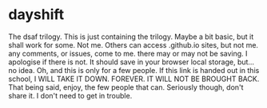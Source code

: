 # dayshift
The dsaf trilogy.
This is just containing the trilogy. Maybe a bit basic, but it shall work for some. Not me. Others can access .github.io sites, but not me. any comments, or issues, come to me. there may or may not be saving. I apologise if there is not. It should save in your browser local storage, but... no idea.
Oh, and this is only for a few people. If this link is handed out in this school, I WILL TAKE IT DOWN. FOREVER. IT WILL NOT BE BROUGHT BACK. That being said, enjoy, the few people that can. Seriously though, don't share it. I don't need to get in trouble.
